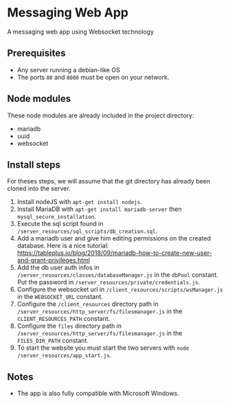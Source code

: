 # Messaging Web App
A messaging web app using Websocket technology

## Prerequisites
- Any server running a debian-like OS
- The ports `80` and `8080` must be open on your network.

## Node modules
These node modules are already included in the project directory:
- mariadb
- uuid
- websocket

## Install steps
For theses steps, we will assume that the git directory has already been cloned into the server.
1. Install nodeJS with `apt-get install nodejs`.
2. Install MariaDB with `apt-get install mariadb-server` then `mysql_secure_installation`.
3. Execute the sql script found in `/server_resources/sql_scripts/db_creation.sql`.
3. Add a mariadb user and give him editing permissions on the created database. Here is a nice tutorial: https://tableplus.io/blog/2018/09/mariadb-how-to-create-new-user-and-grant-privileges.html
4. Add the db user auth infos in `/server_resources/classes/databaseManager.js` in the `dbPool` constant. Put the password in `/server_resources/private/credentials.js`.
5. Configure the websocket url in `/client_resources/scripts/wsManager.js` in the `WEBSOCKET_URL` constant.
6. Configure the `/client_resources` directory path in `/server_resources/http_server/fs/filesmanager.js` in the `CLIENT_RESOURCES_PATH` constant.
7. Configure the `files` directory path in `/server_resources/http_server/fs/filesmanager.js` in the `FILES_DIR_PATH` constant.
8. To start the website you must start the two servers with `node /server_resources/app_start.js`.

## Notes
- The app is also fully compatible with Microsoft Windows.
